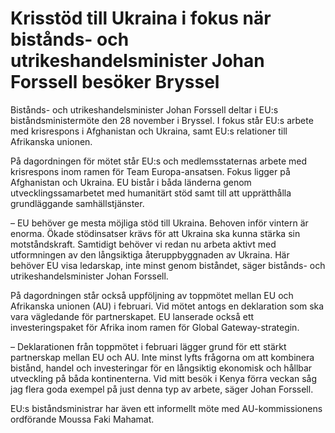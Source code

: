 # Krisstöd till Ukraina i fokus när bistånds- och utrikeshandelsminister Johan Forssell besöker Bryssel

Bistånds- och utrikeshandelsminister Johan Forssell deltar i EU:s biståndsministermöte den 28 november i Bryssel. I fokus står EU:s arbete med krisrespons i Afghanistan och Ukraina, samt EU:s relationer till Afrikanska unionen.

På dagordningen för mötet står EU:s och medlemsstaternas arbete med krisrespons inom ramen för Team Europa-ansatsen. Fokus ligger på Afghanistan och Ukraina. EU bistår i båda länderna genom utvecklingssamarbetet med humanitärt stöd samt till att upprätthålla grundläggande samhällstjänster.

– EU behöver ge mesta möjliga stöd till Ukraina. Behoven inför vintern är enorma. Ökade stödinsatser krävs för att Ukraina ska kunna stärka sin motståndskraft. Samtidigt behöver vi redan nu arbeta aktivt med utformningen av den långsiktiga återuppbyggnaden av Ukraina. Här behöver EU visa ledarskap, inte minst genom biståndet, säger bistånds- och utrikeshandelsminister Johan Forssell.

På dagordningen står också uppföljning av toppmötet mellan EU och Afrikanska unionen (AU) i februari. Vid mötet antogs en deklaration som ska vara vägledande för partnerskapet. EU lanserade också ett investeringspaket för Afrika inom ramen för Global Gateway-strategin.

– Deklarationen från toppmötet i februari lägger grund för ett stärkt partnerskap mellan EU och AU. Inte minst lyfts frågorna om att kombinera bistånd, handel och investeringar för en långsiktig ekonomisk och hållbar utveckling på båda kontinenterna. Vid mitt besök i Kenya förra veckan såg jag flera goda exempel på just denna typ av arbete, säger Johan Forssell.

EU:s biståndsministrar har även ett informellt möte med AU-kommissionens ordförande Moussa Faki Mahamat.
